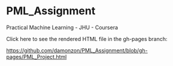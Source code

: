 # PML_Assignment
Practical Machine Learning - JHU - Coursera

Click here to see the rendered HTML file in the gh-pages branch:

https://github.com/damonzon/PML_Assignment/blob/gh-pages/PML_Project.html
